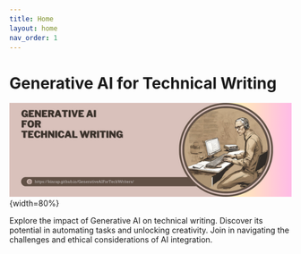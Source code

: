 ```yaml
---
title: Home
layout: home
nav_order: 1
---
```


# **Generative AI for Technical Writing**

![Generative AI for Technical Writing](Images/Header.png){width=80%}


Explore the impact of Generative AI on technical writing. Discover its potential in automating tasks and unlocking creativity. Join in navigating the challenges and ethical considerations of AI integration.